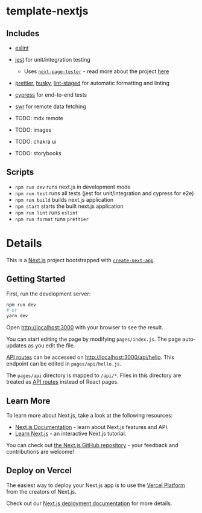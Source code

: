 # template-nextjs

## Includes

- [eslint](https://github.com/eslint/eslint)
- [jest](https://github.com/facebook/jest) for unit/integration testing
  - Uses [`next-page-tester`](https://github.com/toomuchdesign/next-page-tester#readme) - read more
  about the project [here](https://dev.to/toomuchdesign/dom-testing-next-js-applications-46ke)
  <!-- - A GitHub workflow file for continuous testing and building. -->
- [prettier](https://github.com/prettier/prettier), [husky](https://github.com/typicode/husky),
  [lint-staged](https://github.com/okonet/lint-staged) for automatic formatting and linting
- [cypress](https://www.cypress.io/) for end-to-end tests
- [swr](https://github.com/vercel/swr) for remote data fetching

- TODO: mdx remote
- TODO: images
- TODO: chakra ui
- TODO: storybooks

## Scripts

- `npm run dev` runs next.js in development mode
- `npm run test` runs all tests (jest for unit/integration and cypress for e2e)
- `npm run build` builds next.js application
- `npm start` starts the built next.js application
- `npm run lint` runs `eslint`
- `npm run format` runs `prettier`

# Details

This is a [Next.js](https://nextjs.org/) project bootstrapped with
[`create-next-app`](https://github.com/vercel/next.js/tree/canary/packages/create-next-app).

## Getting Started

First, run the development server:

```bash
npm run dev
# or
yarn dev
```

Open [http://localhost:3000](http://localhost:3000) with your browser to see the result.

You can start editing the page by modifying `pages/index.js`. The page auto-updates as you edit the
file.

[API routes](https://nextjs.org/docs/api-routes/introduction) can be accessed on
[http://localhost:3000/api/hello](http://localhost:3000/api/hello). This endpoint can be edited in
`pages/api/hello.js`.

The `pages/api` directory is mapped to `/api/*`. Files in this directory are treated as
[API routes](https://nextjs.org/docs/api-routes/introduction) instead of React pages.

## Learn More

To learn more about Next.js, take a look at the following resources:

- [Next.js Documentation](https://nextjs.org/docs) - learn about Next.js features and API.
- [Learn Next.js](https://nextjs.org/learn) - an interactive Next.js tutorial.

You can check out [the Next.js GitHub repository](https://github.com/vercel/next.js/) - your
feedback and contributions are welcome!

## Deploy on Vercel

The easiest way to deploy your Next.js app is to use the
[Vercel Platform](https://vercel.com/import?utm_medium=default-template&filter=next.js&utm_source=create-next-app&utm_campaign=create-next-app-readme)
from the creators of Next.js.

Check out our [Next.js deployment documentation](https://nextjs.org/docs/deployment) for more
details.
